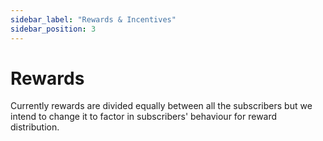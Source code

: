 ```yaml
---
sidebar_label: "Rewards & Incentives"
sidebar_position: 3
---
```


# Rewards

Currently rewards are divided equally between all the subscribers but we intend to change it to factor in subscribers' behaviour for reward distribution.
